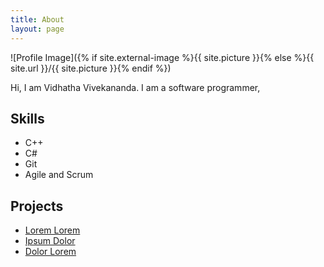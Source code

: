 ```yaml
---
title: About
layout: page
---
```

![Profile Image]({% if site.external-image %}{{ site.picture }}{% else %}{{ site.url }}/{{ site.picture }}{% endif %})

<p>Hi, I am Vidhatha Vivekananda. I am a software programmer,</p>

<h2>Skills</h2>

<ul class="skill-list">
	<li>C++</li>
	<li>C#</li>
	<li>Git</li>
	<li>Agile and Scrum</li>
</ul>

<h2>Projects</h2>

<ul>
	<li><a href="https://github.com/">Lorem Lorem</a></li>
	<li><a href="https://github.com/">Ipsum Dolor</a></li>
	<li><a href="https://github.com/">Dolor Lorem</a></li>
</ul>
